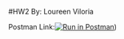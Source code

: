 #HW2
By: Loureen Viloria

Postman Link:[![Run in Postman](https://run.pstmn.io/button.svg)](https://app.getpostman.com/run-collection/5d23849c3d2bd5e5dbdf#?env%5Bhw2%5D=W3sia2V5IjoidG9rZW4iLCJ2YWx1ZSI6IiIsImVuYWJsZWQiOnRydWV9XQ==))